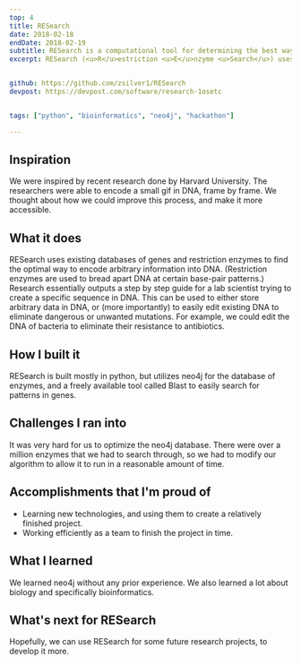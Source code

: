 ```yaml
---
top: 4
title: RESearch
date: 2018-02-18
endDate: 2018-02-19
subtitle: RESearch is a computational tool for determining the best way to perform multiple DNA transformations.
excerpt: RESearch (<u>R</u>estriction <u>E</u>nzyme <u>Search</u>) uses existing databases of genes and restriction enzymes to find the optimal way to encode arbitrary information into DNA.


github: https://github.com/zsilver1/RESearch
devpost: https://devpost.com/software/research-1osetc


tags: ["python", "bioinformatics", "neo4j", "hackathon"]

---
```

## Inspiration

We were inspired by recent research done by Harvard University. The researchers were able to encode a small gif in DNA, frame by frame. We thought about how we could improve this process, and make it more accessible.

## What it does

RESearch uses existing databases of genes and restriction enzymes to find the optimal way to encode arbitrary information into DNA. (Restriction enzymes are used to bread apart DNA at certain base-pair patterns.) Research essentially outputs a step by step guide for a lab scientist trying to create a specific sequence in DNA. This can be used to either store arbitrary data in DNA, or (more importantly) to easily edit existing DNA to eliminate dangerous or unwanted mutations. For example, we could edit the DNA of bacteria to eliminate their resistance to antibiotics.

## How I built it

RESearch is built mostly in python, but utilizes neo4j for the database of enzymes, and a freely available tool called Blast to easily search for patterns in genes.

## Challenges I ran into

It was very hard for us to optimize the neo4j database. There were over a million enzymes that we had to search through, so we had to modify our algorithm to allow it to run in a reasonable amount of time.

## Accomplishments that I'm proud of

- Learning new technologies, and using them to create a relatively finished project.
- Working efficiently as a team to finish the project in time.

## What I learned

We learned neo4j without any prior experience. We also learned a lot about biology and specifically bioinformatics.

## What's next for RESearch
Hopefully, we can use RESearch for some future research projects, to develop it more.